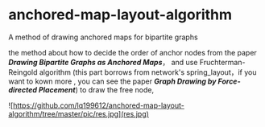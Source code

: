 # anchored-map-layout-algorithm
A method of drawing anchored maps for bipartite graphs

the method about how to decide the order of anchor nodes from the paper ***Drawing Bipartite Graphs as Anchored Maps***， and use Fruchterman-Reingold algorithm (this part borrows from network's spring_layout，if you want to kown more , you can see the paper  ***Graph Drawing by Force-directed Placement***) to draw the free node, 

![https://github.com/lq199612/anchored-map-layout-algorithm/tree/master/pic/res.jpg](res.jpg)
